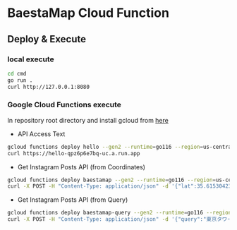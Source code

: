 # BaestaMap Cloud Function

## Deploy & Execute

### local execute

```sh
cd cmd
go run .
curl http://127.0.0.1:8080
```

### Google Cloud Functions execute

In repository root directory and install gcloud from [here](https://cloud.google.com/sdk/docs/install?hl=ja)

* API Access Text

```sh
gcloud functions deploy hello --gen2 --runtime=go116 --region=us-central1 --source=. --entry-point=HelloCommand --trigger-http --allow-unauthenticated
curl https://hello-qpz6p6e7bq-uc.a.run.app
```

* Get Instagram Posts API (from Coordinates)

```sh
gcloud functions deploy baestamap --gen2 --runtime=go116 --region=us-central1 --source=. --entry-point=GcloudMain --trigger-http --allow-unauthenticated
curl -X POST -H "Content-Type: application/json" -d '{"lat":35.615304235976,"lng":139.7175761816}' https://baestamap-qpz6p6e7bq-uc.a.run.app
```

* Get Instagram Posts API (from Query)

```sh
gcloud functions deploy baestamap-query --gen2 --runtime=go116 --region=us-central1 --source=. --entry-point=GetPostFromQuery --trigger-http --allow-unauthenticated
curl -X POST -H "Content-Type: application/json" -d '{"query":"東京タワー"}' https://baestamap-query-qpz6p6e7bq-uc.a.run.app
```

